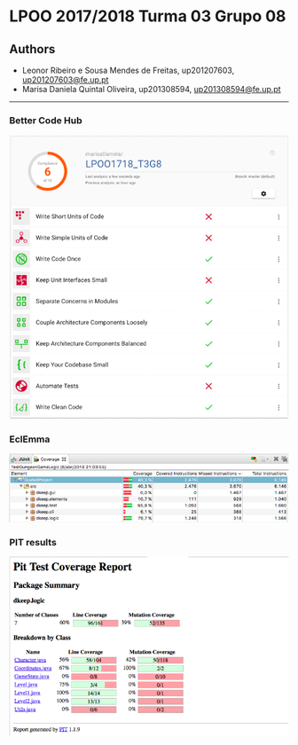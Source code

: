 # LPOO 2017/2018 Turma 03 Grupo 08

## Authors

* Leonor Ribeiro e Sousa Mendes de Freitas, up201207603, up201207603@fe.up.pt
* Marisa Daniela Quintal Oliveira, up201308594, up201308594@fe.up.pt 

---

### Better Code Hub

![My image](https://github.com/marisaDaniela/LPOO1718_T3G8/blob/guided-project-delivery/screenshots/bettercodehub.png)

### EclEmma

![My image](https://github.com/marisaDaniela/LPOO1718_T3G8/blob/guided-project-delivery/screenshots/coverage.png)

### PIT results 

![My image](https://github.com/marisaDaniela/LPOO1718_T3G8/blob/guided-project-delivery/screenshots/pit.png)
